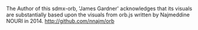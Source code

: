 The Author of this sdmx-orb, 'James Gardner' acknowledges that its visuals are substantially based upon the visuals from orb.js written by Najmeddine NOURI in 2014.
http://github.com/nnajm/orb

